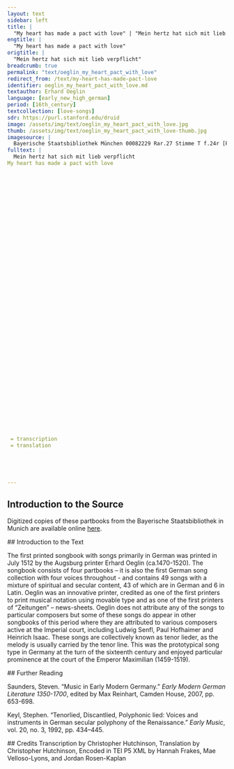 ```yaml
---
layout: text
sidebar: left
title: |
  "My heart has made a pact with love" | "Mein hertz hat sich mit lieb verpflicht"
engtitle: |
  "My heart has made a pact with love"
origtitle: |
  "Mein hertz hat sich mit lieb verpflicht"
breadcrumb: true
permalink: "text/oeglin_my_heart_pact_with_love"
redirect_from: /text/my-heart-has-made-pact-love
identifier: oeglin_my_heart_pact_with_love.md
textauthor: Erhard Oeglin
language: [early_new_high_german]
period: [16th_century]
textcollection: [love-songs]
sdr: https://purl.stanford.edu/druid 
image: /assets/img/text/oeglin_my_heart_pact_with_love.jpg
thumb: /assets/img/text/oeglin_my_heart_pact_with_love-thumb.jpg
imagesource: |
  Bayerische Staatsbibliothek München 00082229 Rar.27 Stimme T f.24r [Public Domain]
fulltext: |
  Mein hertz hat sich mit lieb verpflicht
My heart has made a pact with love












































 = transcription
 = translation





--- 
```

## Introduction to the Source 
<p>Digitized copies of these partbooks from the Bayerische Staatsbibliothek in Munich are available online <a href="https://stimmbuecher.digitale-sammlungen.de//view?id=bsb00082229">here</a>.</p>
## Introduction to the Text 
<p>The first printed songbook with songs primarily in German was printed in July 1512 by the Augsburg printer Erhard Oeglin (ca.1470-1520). The songbook consists of four partbooks – it is also the first German song collection with four voices throughout - and contains 49 songs with a mixture of spiritual and secular content, 43 of which are in German and 6 in Latin. Oeglin was an innovative printer, credited as one of the first printers to print musical notation using movable type and as one of the first printers of “Zeitungen” – news-sheets. Oeglin does not attribute any of the songs to particular composers but some of these songs do appear in other songbooks of this period where they are attributed to various composers active at the Imperial court, including Ludwig Senfl, Paul Hofhaimer and Heinrich Isaac. These songs are collectively known as tenor lieder, as the melody is usually carried by the tenor line. This was the prototypical song type in Germany at the turn of the sixteenth century and enjoyed particular prominence at the court of the Emperor Maximilian (1459-1519).</p>
## Further Reading 
<p>Saunders, Steven. “Music in Early Modern Germany.” <em>Early Modern German Literature 1350-1700</em>, edited by Max Reinhart, Camden House, 2007, pp. 653-698.</p> <p>Keyl, Stephen. “Tenorlied, Discantlied, Polyphonic lied: Voices and instruments in German secular polyphony of the Renaissance.” <em>Early Music</em>, vol. 20, no. 3, 1992, pp. 434–445.</p>
## Credits
Transcription by Christopher Hutchinson, Translation by Christopher Hutchinson, Encoded in TEI P5 XML by Hannah Frakes, Mae Velloso-Lyons,  and Jordan Rosen-Kaplan

